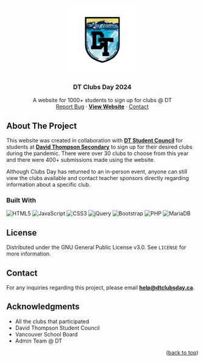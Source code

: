 <!-- PROJECT LOGO -->
<br>
<div align="center">
  <a href="https://dtclubsday.ca">
    <img src="https://raw.githubusercontent.com/PatrickH39/2023-DT-Clubs-Day/main/images/readme-logo.png" alt="Logo">
  </a>

<h3 align="center">DT Clubs Day 2024</h3>

  <p align="center">
    A website for 1000+ students to sign up for clubs @ DT
    <br />
    <a href="https://github.com/patrickh39/DT-Clubs-Day/issues">Report Bug</a>
    ·
    <a href="https://dtclubsday.ca"><b>View Website</b></a>
    ·
    <a href="https://github.com/patrickh39/DT-Clubs-Day#contact">Contact</a>
  </p>
</div>

<!-- ABOUT THE PROJECT -->

## About The Project

<p>This website was created in collaboration with <a href="https://www.instagram.com/DTStudentCouncil"><b>DT Student Council</b></a> for students at <a href="https://thompson.vsb.bc.ca"><b>David Thompson Secondary</b></a> to sign up for their desired clubs during the pandemic. There were over 30 clubs to choose from this year and there were 400+ submissions made using the website.</p> 
<p>Although Clubs Day has returned to an in-person event, anyone can still view the clubs available and contact teacher sponsors directly regarding information about a specific club.</p>

### Built With

![HTML5](https://img.shields.io/badge/html5-%23E34F26.svg?style=for-the-badge&logo=html5&logoColor=white)
![JavaScript](https://img.shields.io/badge/javascript-%23323330.svg?style=for-the-badge&logo=javascript&logoColor=%23F7DF1E)
![CSS3](https://img.shields.io/badge/css3-%231572B6.svg?style=for-the-badge&logo=css3&logoColor=white)
![jQuery](https://img.shields.io/badge/jquery-%230769AD.svg?style=for-the-badge&logo=jquery&logoColor=white)
![Bootstrap](https://img.shields.io/badge/bootstrap-%23563D7C.svg?style=for-the-badge&logo=bootstrap&logoColor=white)
![PHP](https://img.shields.io/badge/php-%23777BB4.svg?style=for-the-badge&logo=php&logoColor=white)
![MariaDB](https://img.shields.io/badge/MariaDB-003545?style=for-the-badge&logo=mariadb&logoColor=white)

## License

Distributed under the GNU General Public License v3.0. See `LICENSE` for more information.

<!-- CONTACT -->

## Contact

For any inquiries regarding this project, please email **[help@dtclubsday.ca](mailto:help@dtclubsday.ca)**.

<!-- ACKNOWLEDGMENTS -->

## Acknowledgments

- []()All the clubs that participated
- []()David Thompson Student Council
- []()Vancouver School Board
- []()Admin Team @ DT

<p align="right">(<a href="#top">back to top</a>)</p>
